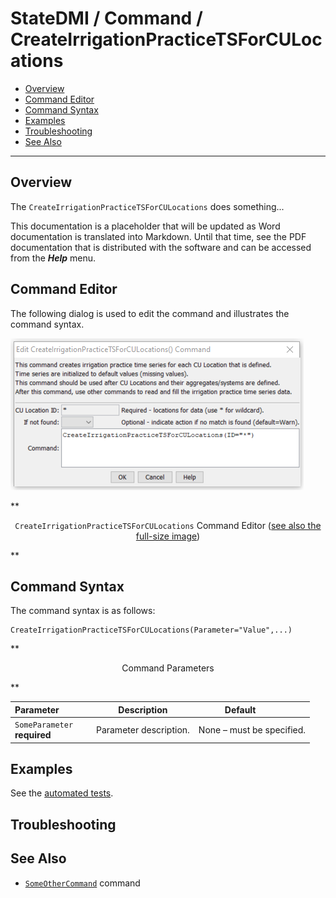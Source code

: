 # StateDMI / Command / CreateIrrigationPracticeTSForCULocations #

* [Overview](#overview)
* [Command Editor](#command-editor)
* [Command Syntax](#command-syntax)
* [Examples](#examples)
* [Troubleshooting](#troubleshooting)
* [See Also](#see-also)

-------------------------

## Overview ##

The `CreateIrrigationPracticeTSForCULocations` does something...

This documentation is a placeholder that will be updated as Word documentation is translated into Markdown.
Until that time, see the PDF documentation that is distributed with the software and can be accessed
from the ***Help*** menu.

## Command Editor ##

The following dialog is used to edit the command and illustrates the command syntax.

![CreateIrrigationPracticeTSForCULocations](CreateIrrigationPracticeTSForCULocations.png)

**<p style="text-align: center;">
`CreateIrrigationPracticeTSForCULocations` Command Editor (<a href="../CreateIrrigationPracticeTSForCULocations.png">see also the full-size image</a>)
</p>**

## Command Syntax ##

The command syntax is as follows:

```text
CreateIrrigationPracticeTSForCULocations(Parameter="Value",...)
```
**<p style="text-align: center;">
Command Parameters
</p>**

| **Parameter**&nbsp;&nbsp;&nbsp;&nbsp;&nbsp;&nbsp;&nbsp;&nbsp;&nbsp;&nbsp;&nbsp;&nbsp; | **Description** | **Default**&nbsp;&nbsp;&nbsp;&nbsp;&nbsp;&nbsp;&nbsp;&nbsp;&nbsp;&nbsp; |
| --------------|-----------------|----------------- |
|`SomeParameter`<br>**required**|Parameter description.|None – must be specified.|

## Examples ##

See the [automated tests](https://github.com/OpenWaterFoundation/cdss-app-statedmi-main/tree/master/test/regression/commands/CreateIrrigationPracticeTSForCULocations).

## Troubleshooting ##

## See Also ##

* [`SomeOtherCommand`](../SomeOtherCommand/SomeOtherCommand) command
